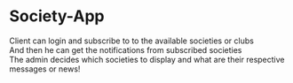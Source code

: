 # Society-App
Client can login and subscribe to to the available societies or clubs<br>
And then he can get the notifications from subscribed societies<br>
The admin decides which societies to display and what are their respective messages or news!
